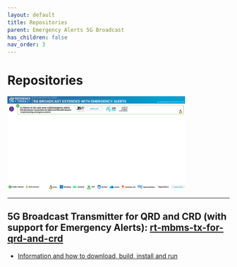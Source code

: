 ```yaml
---
layout: default
title: Repositories
parent: Emergency Alerts 5G Broadcast
has_children: false
nav_order: 3
---
```

# Repositories

<img src="../../assets/images/projects/ew_repos.png" style="width: 80%">

---

## 5G Broadcast Transmitter for QRD and CRD (with support for Emergency Alerts): [rt-mbms-tx-for-qrd-and-crd](https://github.com/5G-MAG/rt-mbms-tx-for-qrd-and-crd/tree/emergency-alerts)
* [Information and how to download, build, install and run](https://github.com/5G-MAG/rt-mbms-tx-for-qrd-and-crd/tree/emergency-alerts/README.md)
